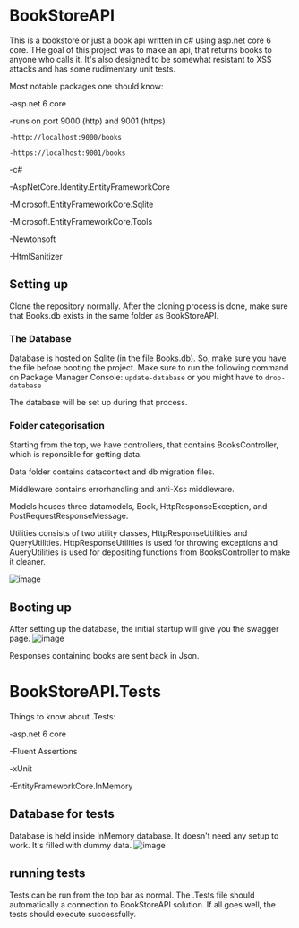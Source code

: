 # BookStoreAPI
This is a bookstore or just a book api written in c# using asp.net core 6 core. THe goal of this project was to make an api, that returns books to anyone who calls it. It's also designed to be somewhat resistant to XSS attacks and has some rudimentary unit tests.

Most notable packages one should know:
 
 -asp.net 6 core
 
 -runs on port 9000 (http) and 9001 (https)

    -http://localhost:9000/books
    
    -https://localhost:9001/books

 -c#
 
 -AspNetCore.Identity.EntityFrameworkCore
 
 -Microsoft.EntityFrameworkCore.Sqlite
 
 -Microsoft.EntityFrameworkCore.Tools
 
 -Newtonsoft
 
 -HtmlSanitizer 

## Setting up
Clone the repository normally. After the cloning process is done, make sure that Books.db exists in the same folder as BookStoreAPI. 

### The Database
Database is hosted on Sqlite (in the file Books.db). So, make sure you have the file before booting the project. Make sure to run the following command on Package Manager Console:
```update-database```
or you might have to
```drop-database```

The database will be set up during that process.

### Folder categorisation

Starting from the top, we have controllers, that contains BooksController, which is reponsible for getting data. 

Data folder contains datacontext and db migration files. 

Middleware contains errorhandling and anti-Xss middleware. 

Models houses three datamodels, Book, HttpResponseException, and PostRequestResponseMessage.

Utilities consists of two utility classes, HttpResponseUtilities and QueryUtilities. HttpResponseUtilities is used for throwing exceptions and AueryUtilities is used for depositing functions from BooksController to make it cleaner.

![image](https://github.com/n0laja00/BookStoreAPI/assets/73889850/e07b6b14-6497-434b-8633-475c800487e1)


## Booting up 
After setting up the database, the initial startup will give you the swagger page. 
![image](https://github.com/n0laja00/BookStoreAPI/assets/73889850/496a5b46-f7d0-497d-91ed-ee75f97a555b)


Responses containing books are sent back in Json.


# BookStoreAPI.Tests

 Things to know about .Tests:
 
 -asp.net 6 core
 
 -Fluent Assertions
 
 -xUnit
 
 -EntityFrameworkCore.InMemory

 ## Database for tests
 Database is held inside InMemory database. It doesn't need any setup to work. It's filled with dummy data. 
 ![image](https://github.com/n0laja00/BookStoreAPI/assets/73889850/0327ed8d-f133-4c4a-a580-3d545e1dab3e)


## running tests
Tests can be run from the top bar as normal. The .Tests file should automatically a connection to BookStoreAPI solution. If all goes well, the tests should execute successfully.



